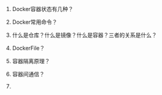 1. Docker容器状态有几种？

2. Docker常用命令？

3. 什么是仓库？什么是镜像？什么是容器？三者的关系是什么？

4. DockerFile？

5. 容器隔离原理？

6. 容器间通信？

7. 